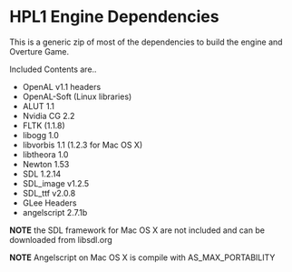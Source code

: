HPL1 Engine Dependencies
========================

This is a generic zip of most of the dependencies to build the engine and Overture Game.

Included Contents are..

* OpenAL v1.1 headers
* OpenAL-Soft (Linux libraries)
* ALUT 1.1
* Nvidia CG 2.2
* FLTK (1.1.8)
* libogg 1.0
* libvorbis 1.1 (1.2.3 for Mac OS X)
* libtheora 1.0
* Newton 1.53
* SDL 1.2.14
* SDL_image v1.2.5
* SDL_ttf v2.0.8
* GLee Headers
* angelscript 2.7.1b

**NOTE** the SDL framework for Mac OS X are not included and can be downloaded from libsdl.org

**NOTE** Angelscript on Mac OS X is compile with AS_MAX_PORTABILITY
